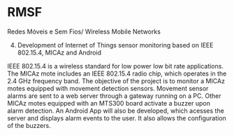 # RMSF
Redes Móveis e Sem Fios/ Wireless Mobile Networks

4) Development of Internet of Things sensor monitoring based on IEEE 802.15.4, MICAz and Android

IEEE 802.15.4 is a wireless standard for low power low bit rate applications. The MICAz mote includes an IEEE 802.15.4 radio chip, which operates in the 2.4 GHz frequency band. The objective of the project is to monitor a MICAz motes equipped with movement detection sensors. Movement sensor alarms are sent to a web server through a gateway running on a PC. Other MICAz motes equipped with an MTS300 board activate a buzzer upon alarm detection. An Android App will also be developed, which acesses the server and displays alarm events to the user. It also allows the configuration of the buzzers.
